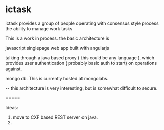 ictask
======

ictask provides a group of people operating with consensus style process the ability to manage work tasks

This is a work in process.  the basic architecture is

javascript singlepage web app  built with angularjs

talking through a java based proxy ( this could be any language ), which provides user authentication ( probably basic auth to start) 
on operations against.

mongo db.  This is currently hosted at mongolabs.

-- this architecture is very interesting, but is somewhat difficult to secure.

=====

Ideas:
1) move to CXF based REST server on java.
2) 

